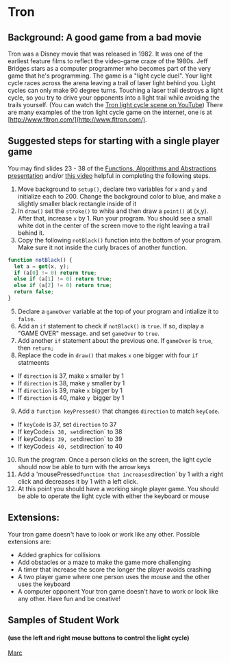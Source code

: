 Tron
====
Background: A good game from a bad movie
-----------------------------------------
Tron was a Disney movie that was released in 1982. It was one of the earliest feature films to reflect the video-game craze of the 1980s. Jeff Bridges stars as a computer programmer who becomes part of the very game that he's programming. The game is a "light cycle duel". Your light cycle races across the arena leaving a trail of laser light behind you. Light cycles can only make 90 degree turns. Touching a laser trail destroys a light cycle, so you try to drive your opponents into a light trail while avoiding the trails yourself. (You can watch the [Tron light cycle scene on YouTube](https://www.youtube.com/watch?v=-BZxGhNdz1k)) There are many examples of the tron light cycle game on the internet, one is at [http://www.fltron.com/](http://www.fltron.com/).
 

 
Suggested steps for starting with a single player game
-------------------------------
You may find slides 23 - 38 of the [Functions, Algorithms and Abstractions presentation](https://docs.google.com/presentation/d/12evLVpEOAdoKxIjuTu3OP5GegrFHFTkJHr4dX1lfEow/edit?usp=sharing) and/or [this video](http://youtu.be/5LaX86RCMuQ?hd=1) helpful in completing the following steps.   

1. Move background to `setup()`, declare two variables for `x` and `y` and initialize each to 200. Change the background color to blue, and make a slightly smaller black rectangle inside of it
3. In `draw()` set the `stroke()` to white and then draw a `point()` at (x,y). After that, increase `x` by 1. Run your program. You should see a small white dot in the center of the screen move to the right leaving a trail behind it.
4. Copy the following `notBlack()` function into the bottom of your program. Make sure it not inside the curly braces of another function.
```javascript
function notBlack() {
  let a = get(x, y);
  if (a[0] != 0) return true;
  else if (a[1] != 0) return true;
  else if (a[2] != 0) return true;
  return false;
}
```
5. Declare a `gameOver` variable at the top of your program and intialize it to `false`. 
6. Add an `if` statement to check if `notBlack()` is `true`. If so, display a "GAME OVER" message. and set `gameOver` to `true`.
7. Add another `if` statement about the previous one. If `gameOver` is `true`, then `return;`
8. Replace the code in `draw()` that makes `x` one bigger with four `if` statmeents
+ If `direction` is 37, make `x` smaller by 1 
+ If `direction` is 38, make `y` smaller by 1 
+ If `direction` is 39, make `x` bigger by 1
+ If `direction` is 40, make `y `bigger by 1 
9. Add a `function keyPressed()` that changes `direction` to match `keyCode`.
+ If `keyCode` is 37, set `direction` to 37
+ If keyCode` is 38, set `direction` to 38
+ If keyCode` is 39, set `direction` to 39
+ If keyCode` is 40, set `direction` to 40
10. Run the program. Once a person clicks on the screen, the light cycle should now be able to turn with the arrow keys
11. Add a 'mousePressed` function that increases `direction` by 1 with a right click and decreases it by 1 with a left click.
12. At this point you should have a working single player game. You should be able to operate the light cycle with either the keyboard or mouse

Extensions:
-----------
Your tron game doesn't have to look or work like any other. Possible extensions are:
+ Added graphics for collisions
+ Add obstacles or a maze to make the game more challenging
+ A timer that increase the score the longer the player avoids crashing
+ A two player game where one person uses the mouse and the other uses the keyboard
+ A computer opponent
Your tron game doesn't have to work or look like any other. Have fun and be creative!

Samples of Student Work 
-----------------------
#### (use the left and right mouse buttons to control the light cycle)   
[Marc](https://trinket.io/embed/python/df5a0e966e?outputOnly=true&runOption=run&start=result)   
